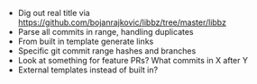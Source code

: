 ﻿- Dig out real title via https://github.com/bojanrajkovic/libbz/tree/master/libbz
- Parse all commits in range, handling duplicates
- From built in template generate links
- Specific git commit range hashes and branches
- Look at something for feature PRs? What commits in X after Y
- External templates instead of built in?